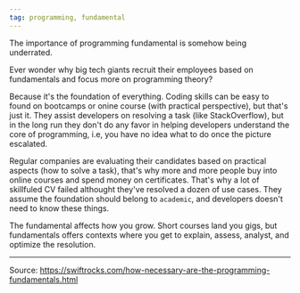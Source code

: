 ```yaml
---
tag: programming, fundamental
---
```


The importance of programming fundamental is somehow being underrated. 

Ever wonder why big tech giants recruit their employees based on fundamentals and focus more on programming theory? 

Because it's the foundation of everything. Coding skills can be easy to found on bootcamps or onine course (with practical perspective), but that's just it. They assist developers on resolving a task (like StackOverflow), but in the long run they don't do any favor in helping developers understand the core of programming, i.e, you have no idea what to do once the picture escalated. 

Regular companies are evaluating their candidates based on practical aspects (how to solve a task), that's why more and more people buy into online courses and spend money on certificates. That's why a lot of skillfuled CV failed althought they've resolved a dozen of use cases. They assume the foundation should belong to `academic`, and developers doesn't need to know these things. 

The fundamental affects how you grow. Short courses land you gigs, but fundamentals offers contexts where you get to explain, assess, analyst, and optimize the resolution. 

---
Source: https://swiftrocks.com/how-necessary-are-the-programming-fundamentals.html